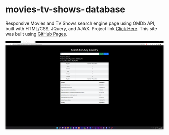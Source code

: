 # movies-tv-shows-database
Responsive Movies and TV Shows search engine page using OMDb API, built with HTML/CSS, JQuery, and AJAX.
Project link [Click Here]([https://pages.github.com/](https://ehabzubedat.github.io/movies-tv-shows-database/)).
This site was built using [GitHub Pages](https://pages.github.com/).

![](assets/images/preview.png)
